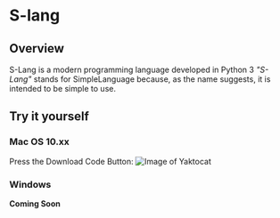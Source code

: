 # S-lang

## Overview
S-Lang is a modern programming language developed in Python 3 
*"S-Lang"* stands for SimpleLanguage because, as the name suggests, it is intended to be simple to use.

## Try it yourself

### Mac OS 10.xx
Press the Download Code Button:
![Image of Yaktocat](https://cdn.discordapp.com/attachments/720624565012922469/742201664580354158/Screen_Shot_2020-08-09_at_10.04.20_PM.png)

### Windows
**Coming Soon**
